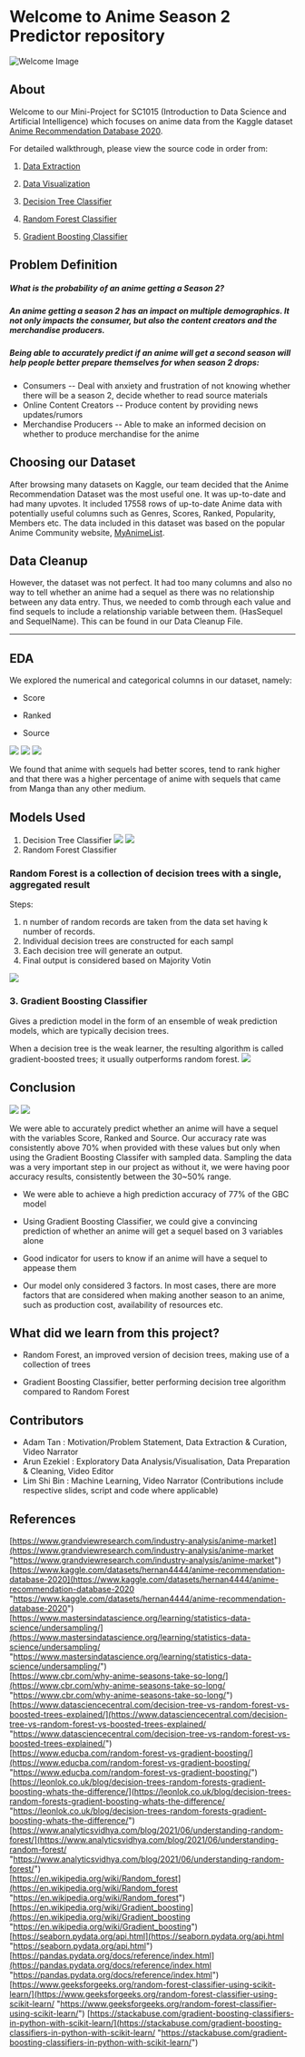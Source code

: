 ﻿
# Welcome to Anime Season 2 Predictor repository
![Welcome Image](https://www.meme-arsenal.com/memes/c8914885099656b0430179c51ffe6f91.jpg)
## About
Welcome to our Mini-Project for SC1015 (Introduction to Data Science and Artificial Intelligence) which focuses on anime data from the Kaggle dataset [Anime Recommendation Database 2020](https://www.kaggle.com/datasets/hernan4444/anime-recommendation-database-2020). 

For detailed walkthrough, please view the source code in order from:

1. [Data Extraction](https://github.com/arun016/AnimeSeason2Predictor/blob/main/DataExtractionAndCleanup.ipynb)

2. [Data Visualization](https://github.com/arun016/AnimeSeason2Predictor/blob/main/DataVisualizationEDA.ipynb)

3. [Decision Tree Classifier](https://github.com/arun016/AnimeSeason2Predictor/blob/main/DecisionTree.ipynb)

4. [Random Forest Classifier](https://github.com/arun016/AnimeSeason2Predictor/blob/main/RandomForest.ipynb)

5. [Gradient Boosting Classifier](https://github.com/arun016/AnimeSeason2Predictor/blob/main/GradientBoostingClassifier.ipynb)



##  Problem Definition

#####  What is the probability of an anime getting a Season 2?

#####  An anime getting a season 2 has an impact on multiple demographics. It not only impacts the consumer, but also the content creators and the merchandise producers.

#####  Being able to accurately predict if an anime will get a second season will help people better prepare themselves for when season 2 drops:

- Consumers -- Deal with anxiety and frustration of not knowing whether there will be a season 2, decide whether to read source materials
- Online Content Creators -- Produce content by providing news updates/rumors
- Merchandise Producers -- Able to make an informed decision on whether to produce merchandise for the anime



##  Choosing our Dataset

After browsing many datasets on Kaggle, our team decided that the Anime Recommendation Dataset was the most useful one. It was up-to-date and had many upvotes. It included 17558 rows of up-to-date Anime data with potentially useful columns such as Genres, Scores, Ranked, Popularity, Members etc. The data included in this dataset was based on the popular Anime Community website, [MyAnimeList]([MyAnimeList.net](https://myanimelist.net/)).

##  Data Cleanup

However, the dataset was not perfect. It had too many columns and also no way to tell whether an anime had a sequel as there was no relationship between any data entry. Thus, we needed to comb through each value and find sequels to include a relationship variable between them. (HasSequel and SequelName). This can be found in our Data Cleanup File.

---

##  EDA

We explored the numerical and categorical columns in our dataset, namely:
 
- Score

- Ranked

- Source

![](screenshots/Score.png)
![](screenshots/Source.png)
![](screenshots/Ranked.png)

We found that anime with sequels had better scores,  tend to rank higher and that there was a higher percentage of anime with sequels that came from Manga than any other medium.

##  Models Used

1. Decision Tree Classifier
![](screenshots/DecisionTree.png)
![](screenshots/HeatmapDecisionTree.png)
2. Random Forest Classifier

### Random Forest is a collection of decision trees with a single, aggregated result
Steps:
1. n number of random records are taken from the data set having k number of records.
3. Individual decision trees are constructed for each sampl
4. Each decision tree will generate an output. 
5. Final output is considered based on Majority Votin

          
![](screenshots/HeatMapRandomForestTree.png)
### 3. Gradient Boosting Classifier
Gives a prediction model in the form of an ensemble of weak prediction models, which are typically decision trees.

When a decision tree is the weak learner, the resulting algorithm is called gradient-boosted trees; it usually outperforms random forest.
![](screenshots/HeatMapGradientBoostingTree.png)

##  Conclusion
![](screenshots/res1.png)
![](screenshots/res2.png)

We were able to accurately predict whether an anime will have a sequel with the variables Score, Ranked and Source. Our accuracy rate was consistently above 70% when provided with these values but only when using the Gradient Boosting Classifer with sampled data. Sampling the data was a very important step in our project as without it, we were having poor accuracy results, consistently between the 30~50% range.

-   We were able to achieve a high prediction accuracy of 77% of the GBC model
    
-   Using Gradient Boosting Classifier, we could give a convincing prediction of whether an anime will get a sequel based on 3 variables alone
    
-   Good indicator for users to know if an anime will have a sequel to appease them

-   Our model only considered 3 factors. In most cases, there are more factors that are considered when making another season to an anime, such as production cost, availability of resources etc.


##  What did we learn from this project?

- Random Forest, an improved version of decision trees, making use of a collection of trees

- Gradient Boosting Classifier, better performing decision tree algorithm compared to Random Forest

##  Contributors

- Adam Tan : Motivation/Problem Statement, Data Extraction & Curation, Video Narrator
- Arun Ezekiel : Exploratory Data Analysis/Visualisation, Data Preparation & Cleaning, Video Editor
- Lim Shi Bin : Machine Learning, Video Narrator
(Contributions include respective slides, script and code where applicable)

## References

[https://www.grandviewresearch.com/industry-analysis/anime-market](https://www.grandviewresearch.com/industry-analysis/anime-market "https://www.grandviewresearch.com/industry-analysis/anime-market")  
[https://www.kaggle.com/datasets/hernan4444/anime-recommendation-database-2020](https://www.kaggle.com/datasets/hernan4444/anime-recommendation-database-2020 "https://www.kaggle.com/datasets/hernan4444/anime-recommendation-database-2020")  
[https://www.mastersindatascience.org/learning/statistics-data-science/undersampling/](https://www.mastersindatascience.org/learning/statistics-data-science/undersampling/ "https://www.mastersindatascience.org/learning/statistics-data-science/undersampling/")  
[https://www.cbr.com/why-anime-seasons-take-so-long/](https://www.cbr.com/why-anime-seasons-take-so-long/ "https://www.cbr.com/why-anime-seasons-take-so-long/")  
[https://www.datasciencecentral.com/decision-tree-vs-random-forest-vs-boosted-trees-explained/](https://www.datasciencecentral.com/decision-tree-vs-random-forest-vs-boosted-trees-explained/ "https://www.datasciencecentral.com/decision-tree-vs-random-forest-vs-boosted-trees-explained/")  
[https://www.educba.com/random-forest-vs-gradient-boosting/](https://www.educba.com/random-forest-vs-gradient-boosting/ "https://www.educba.com/random-forest-vs-gradient-boosting/")  
[https://leonlok.co.uk/blog/decision-trees-random-forests-gradient-boosting-whats-the-difference/](https://leonlok.co.uk/blog/decision-trees-random-forests-gradient-boosting-whats-the-difference/ "https://leonlok.co.uk/blog/decision-trees-random-forests-gradient-boosting-whats-the-difference/")  
[https://www.analyticsvidhya.com/blog/2021/06/understanding-random-forest/](https://www.analyticsvidhya.com/blog/2021/06/understanding-random-forest/ "https://www.analyticsvidhya.com/blog/2021/06/understanding-random-forest/")  
[https://en.wikipedia.org/wiki/Random_forest](https://en.wikipedia.org/wiki/Random_forest "https://en.wikipedia.org/wiki/Random_forest")  
[https://en.wikipedia.org/wiki/Gradient_boosting](https://en.wikipedia.org/wiki/Gradient_boosting "https://en.wikipedia.org/wiki/Gradient_boosting")
[https://seaborn.pydata.org/api.html](https://seaborn.pydata.org/api.html "https://seaborn.pydata.org/api.html")
[https://pandas.pydata.org/docs/reference/index.html](https://pandas.pydata.org/docs/reference/index.html "https://pandas.pydata.org/docs/reference/index.html")
[https://www.geeksforgeeks.org/random-forest-classifier-using-scikit-learn/](https://www.geeksforgeeks.org/random-forest-classifier-using-scikit-learn/ "https://www.geeksforgeeks.org/random-forest-classifier-using-scikit-learn/")
[https://stackabuse.com/gradient-boosting-classifiers-in-python-with-scikit-learn/](https://stackabuse.com/gradient-boosting-classifiers-in-python-with-scikit-learn/ "https://stackabuse.com/gradient-boosting-classifiers-in-python-with-scikit-learn/")
